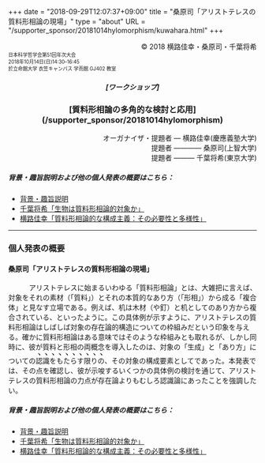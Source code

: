 +++
date = "2018-09-29T12:07:37+09:00"
title = "桑原司「アリストテレスの質料形相論の現場」"
type = "about"
URL = "/supporter_sponsor/20181014hylomorphism/kuwahara.html"
+++

<div style="text-align: right;">
&copy; 2018 横路佳幸・桑原司・千葉将希
</div>
<div style="font-size: 70%;">
日本科学哲学会第51回年次大会<br>
2018年10月14日(日)14:30–16:45<br>
於立命館大学 衣笠キャンパス 学而館 GJ402 教室
</div>

<H5 style="text-align: center;">
[ワークショップ]
</H5>
<H3 style="text-align: center;">
[質料形相論の多角的な検討と応用](/supporter_sponsor/20181014hylomorphism)
</H3>
<div style="text-align: right;">
オーガナイザ・提題者 — 横路佳幸(慶應義塾大学)<br>
提題者 ———— 桑原司(上智大学)<br>
提題者 ——— 千葉将希(東京大学)<br>
</div>

##### 背景・趣旨説明および他の個人発表の概要はこちら：
* [背景・趣旨説明](/supporter_sponsor/20181014hylomorphism/background.html)
* [千葉将希「生物は質料形相論的対象か」](/supporter_sponsor/20181014hylomorphism/chiba.html)
* [横路佳幸「質料形相論的な構成主義：その必要性と多様性」](/supporter_sponsor/20181014hylomorphism/yokoro.html)

----
### 個人発表の概要
#### 桑原司「アリストテレスの質料形相論の現場」

<style type="text/css">
<!--
span.kenten {
    padding: 0.3em 0;
    background-repeat: repeat-x;
    background-size: 1em 0.2em;
    background-position: top left;
    background-image: -webkit-gradient(radial,center center,0,center center,1.5,from(#000000),color-stop(0.5,#000000),color-stop(0.9,transparent),to(transparent));
    background-image: -webkit-radial-gradient(center center, 0.1em 0.1em, #000000, #000000 95%, transparent 95%, transparent);
    background-image: radial-gradient(0.1em 0.1em at center center, #000000, #000000 95%, transparent);
}

@supports ( text-emphasis: dot ) or ( -webkit-text-emphasis: dot ) {
  span.kenten {
    background-image: none;
    -webkit-text-emphasis: sesame;
    text-emphasis: sesame;
  }
}
-->
</style>

&emsp;&emsp;&emsp;アリストテレスに始まるいわゆる「質料形相論」とは、大雑把に言えば、対象をそれの素材（「質料」）とそれの本質的なあり方（「形相」）から成る「複合体」と見なす立場である。例えば、机は木材（や釘）と机としてのあり方から複合されている、といったように。この具体例が示すように、アリストテレスの質料形相論はしばしば対象の存在論的構造についての枠組みだという印象を与える。確かに質料形相論はある意味ではそのような枠組みとも取れるが、しかし同時に、彼が質料と形相の両概念を導入したのは、対象の「生成」と「あり方」についての<span class="kenten">認識をもたらす限りの</span>、その対象の構成要素としてであった。本発表では、その点を確認し、彼が示唆するいくつかの具体例の検討を通じて、アリストテレスの質料形相論の力点が存在論よりもむしろ認識論にあったことを強調したい。


##### 背景・趣旨説明および他の個人発表の概要はこちら：
* [背景・趣旨説明](/supporter_sponsor/20181014hylomorphism/background.html)
* [千葉将希「生物は質料形相論的対象か」](/supporter_sponsor/20181014hylomorphism/chiba.html)
* [横路佳幸「質料形相論的な構成主義：その必要性と多様性」](/supporter_sponsor/20181014hylomorphism/yokoro.html)

<script type="application/ld+json">
{
	"@context": "http://schema.org",
	"@type": "Event",
	"name" : "ワークショップ「質料形相論の多角的な検討と応用」",
	"description": "やまなみ書房はワークショップ「質料形相論の多角的な検討と応用」（日本科学哲学会第51回大会）を協力・後援しています。",
	"location": {
		"@type": "Place",
		"address": {
			"@type": "PostalAddress",
			"addressLocality": "Kyoto, Japan",
			"postalCode": "603-8577",
			"streetAddress": "Ritsumeikan University Gakujikan-hall Room GJ402, 56-1 Toji-in Kitamachi, Kita-ku, Kyoto",
			"addressCountry" : "JP"
		},
		"name": "立命館大学 衣笠キャンパス 学而館 4階 GJ402教室"
	},
	"organizer": {
		"@type": "Person",
		"name": "横路佳幸",
		"affiliation": {
			"@type" : "Organization",
			"name" : "慶應義塾大学"
		}
	},
	"performer": [
		{
			"@type": "Person",
			"name": "横路佳幸",
			"affiliation": {
				"@type" : "Organization",
				"name" : "慶應義塾大学"
			}
		},
		{
			"@type": "Person",
			"name": "桑原司",
			"affiliation": {
				"@type" : "Organization",
				"name" : "上智大学"
			}
		},
		{
			"@type": "Person",
			"name": "千葉将希",
			"affiliation": {
				"@type" : "Organization",
				"name" : "東京大学"
			}
		}
	],
	"startDate": "2018-10-14T14:30:00+09:00",
	"endDate": "2018-10-14T16:45:00+09:00",
	"sponsor" : {
		"@type" : "Organization",
		"name" : ["やまなみ書房", "Yamanami Books"]
	},
	"offers": {
		"@type": "Offer",
		"price": "1000",
		"priceCurrency": "JPY",
		"availability": "http://schema.org/InStock",
		"url": "http://pssj.info/program/program.html",
		"validFrom": "2018-10-12T18:30:00+09:00"
	},
	"image": "https://www.yamanami.tokyo/images/misc/20181014hylomorphism_ol.png",
	"url": "https://www.yamanami.tokyo/supporter_sponsor/20181014hylomorphism/"
}
</script>
